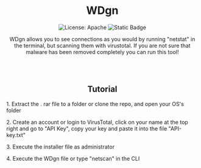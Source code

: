 <h1 align="center">WDgn</h1>
<p align="center">
<img alt="License: Apache" src="https://img.shields.io/badge/License%20-%20Apache%20-%20orange">
<img alt="Static Badge" src="https://img.shields.io/badge/Version%20-%201.0%20-%20black">
</p>
<p align="center">
WDgn allows you to see connections as you would by running "netstat" in the terminal, but scanning them with virustotal.
If you are not sure that malware has been removed completely you can run this tool!
</p>
<br>
<br>
<h2 align="center">Tutorial</h2>
<p>1. Extract the . rar file to a folder or clone the repo, and open your OS's folder</p>
<p>2. Create an account or login to VirusTotal, click on your name at the top right and go to "API Key", copy your key and paste it into the file "API-key.txt"</p>
<p>3. Execute the installer file as administrator</p>
<p>4. Execute the WDgn file or type "netscan" in the CLI</p>
